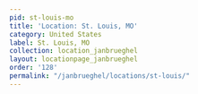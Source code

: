 ```yaml
---
pid: st-louis-mo
title: 'Location: St. Louis, MO'
category: United States
label: St. Louis, MO
collection: location_janbrueghel
layout: locationpage_janbrueghel
order: '128'
permalink: "/janbrueghel/locations/st-louis/"
---
```

